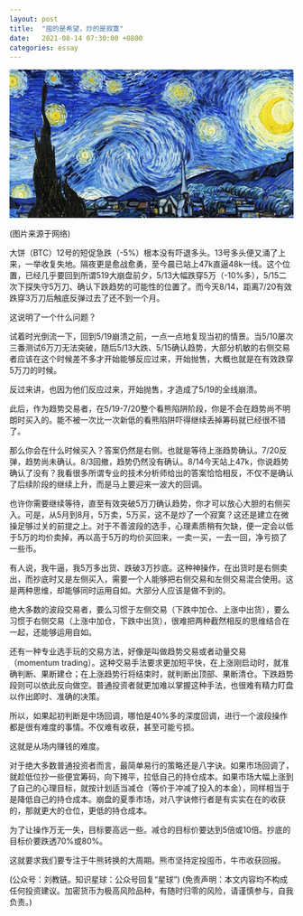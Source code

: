 ```yaml
---
layout: post
title:  "囤的是希望，炒的是寂寞"
date:   2021-08-14 07:30:00 +0800
categories: essay
---
```


![](/images/2021/20210814.jpg)

(图片来源于网络)

大饼（BTC）12号的短促急跌（-5%）根本没有吓退多头。13号多头便又涌了上来，一举收复失地。隔夜更是愈战愈勇，至今晨已站上47k直逼48k一线。这个位置，已经几乎要回到所谓519大崩盘前夕，5/13大幅跌穿5万（-10%多），5/15二次下探失守5万刀、确认下跌趋势的可能性的位置了。而今天8/14，距离7/20有效跌穿3万刀后触底反弹过去了还不到一个月。

这说明了一个什么问题？

试着时光倒流一下，回到5/19崩溃之前，一点一点地复现当初的情景。当5/10屡次三番测试6万刀无法突破，随后5/13大跌、5/15确认趋势，大部分机敏的右侧交易者应该在这个时候差不多才开始能够反应过来，开始抛售，大概也就是在有效跌穿5万刀的时候。

反过来讲，也因为他们反应过来，开始抛售，才造成了5/19的全线崩溃。

此后，作为趋势交易者，在5/19-7/20整个看熊陷阱阶段，你是不会在趋势尚不明朗时买入的。能不被一次比一次新低的看熊陷阱吓得继续丢掉筹码就已经很不错了。

那么你会在什么时候买入？答案仍然是右侧。也就是等待上涨趋势确认。7/20反弹，趋势尚未确认。8/3回撤，趋势仍然没有确认。8/14今天站上47k，你说趋势确认了没有？我看很多所谓专业的技术分析师给出的答案恰恰相反，不仅不是确认了后续阶段的继续上升，而是马上要迎来一波大的回调。

也许你需要继续等待，直至有效突破5万刀确认趋势，你才可以放心大胆的右侧买入。可是，从5月到8月，5万卖，5万买，这不是炒了一个寂寞？这还是建立在微操足够过关的前提之上。对于不善波段的选手，心理素质稍有欠缺，便一定会以低于5万的均价卖掉，再以高于5万的均价买回来，一卖一买，一去一回，净亏损了一些币。

有人说，我牛逼，我5万多出货、跌破3万抄底。这种神操作，在出货时是右侧卖出，而抄底时又是左侧买入，需要一个人能够把右侧交易和左侧交易混合使用。这是两种思维，却能够同时运用自如。大部分人应该是做不到的。

绝大多数的波段交易者，要么习惯于左侧交易（下跌中加仓、上涨中出货），要么习惯于右侧交易（上涨中加仓，下跌中出货），很难把两种截然相反的思维结合在一起，还能够运用自如。

还有一种专业选手玩的交易方法，好像是叫做趋势交易或者动量交易（momentum trading）。这种交易手法要求更加短平快，在上涨刚启动时，就准确判断、果断建仓；在上涨趋势行将结束时，就判断出顶部、果断清仓。下跌趋势段则可以依此反向做空。普通投资者就更加难以掌握这种手法，也很难有精力盯盘以作出即时、准确的决策。

所以，如果起初判断是中场回调，哪怕是40%多的深度回调，进行一个波段操作都是很有难度的事情。不仅难有收获，甚至可能亏损。

这就是从场内赚钱的难度。

对于绝大多数普通投资者而言，最简单易行的策略还是八字诀。如果市场回调了，就趁低位抄一些便宜筹码，向下摊平，拉低自己的持仓成本。如果市场大幅上涨到了自己的心理目标，就按计划适当减仓（等价于冲减了投入的本金），同样相当于是降低自己的持仓成本。崩盘的夏季市场，对八字诀修行者是有实实在在的收获的，那就更大的仓位，更低的持仓成本。

为了让操作万无一失，目标要高远一些。减仓的目标价要达到5倍或10倍。抄底的目标价要跌透70%或80%。

这就要求我们要专注于牛熊转换的大周期。熊市坚持定投囤币，牛市收获回报。

(公众号：刘教链。知识星球：公众号回复“星球”)
(免责声明：本文内容均不构成任何投资建议。加密货币为极高风险品种，有随时归零的风险，请谨慎参与，自我负责。)
